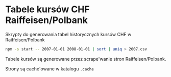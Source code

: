 Tabele kursów CHF Raiffeisen/Polbank
====================================

Skrypty do generowania tabel historycznych kursów CHF w Raiffeisen/Polbank

```bash
npm -s start -- 2007-01-01 2008-01-01 | sort | uniq > 2007.csv
```

Tabele kursów są generowane przez scrape'wanie stron Raiffeisen/Polbank.

Strony są cache'owane w katalogu `.cache`
